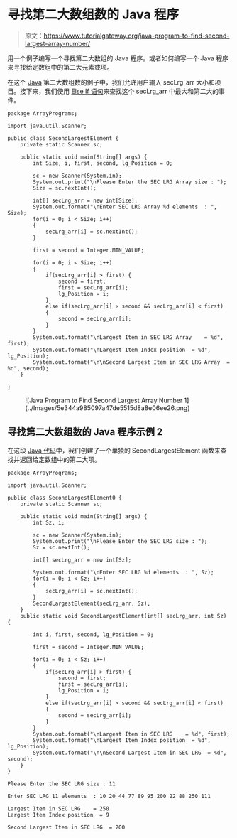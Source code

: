 # 寻找第二大数组数的 Java 程序

> 原文：<https://www.tutorialgateway.org/java-program-to-find-second-largest-array-number/>

用一个例子编写一个寻找第二大数组的 Java 程序。或者如何编写一个 Java 程序来寻找给定数组中的第二大元素或项。

在这个 [Java](https://www.tutorialgateway.org/java-tutorial/) 第二大数组数的例子中，我们允许用户输入 secLrg_arr 大小和项目。接下来，我们使用 [Else If 语句](https://www.tutorialgateway.org/java-else-if-statement/)来查找这个 secLrg_arr 中最大和第二大的事件。

```
package ArrayPrograms;

import java.util.Scanner;

public class SecondLargestElement {
	private static Scanner sc;

	public static void main(String[] args) {
		int Size, i, first, second, lg_Position = 0;

		sc = new Scanner(System.in);		
		System.out.print("\nPlease Enter the SEC LRG Array size : ");
		Size = sc.nextInt();

		int[] secLrg_arr = new int[Size];
		System.out.format("\nEnter SEC LRG Array %d elements  : ", Size);
		for(i = 0; i < Size; i++) 
		{
			secLrg_arr[i] = sc.nextInt();
		}

		first = second = Integer.MIN_VALUE;

		for(i = 0; i < Size; i++) 
		{
			if(secLrg_arr[i] > first) {
				second = first;
				first = secLrg_arr[i];
				lg_Position = i;
			}
			else if(secLrg_arr[i] > second && secLrg_arr[i] < first)
			{
				second = secLrg_arr[i];
			}
		}
		System.out.format("\nLargest Item in SEC LRG Array    = %d", first);
		System.out.format("\nLargest Item Index position  = %d", lg_Position);
		System.out.format("\n\nSecond Largest Item in SEC LRG Array  = %d", second);
	}

}
```

<figure class="wp-block-image size-large">![Java Program to Find Second Largest Array Number 1](../Images/5e344a985097a47de5515d8a8e06ee26.png)</figure>

## 寻找第二大数组数的 Java 程序示例 2

在这段 [Java 代码](https://www.tutorialgateway.org/learn-java-programs/)中，我们创建了一个单独的 SecondLargestElement 函数来查找并返回给定数组中的第二大项。

```
package ArrayPrograms;

import java.util.Scanner;

public class SecondLargestElement0 {
	private static Scanner sc;

	public static void main(String[] args) {
		int Sz, i;

		sc = new Scanner(System.in);		
		System.out.print("\nPlease Enter the SEC LRG size : ");
		Sz = sc.nextInt();

		int[] secLrg_arr = new int[Sz];

		System.out.format("\nEnter SEC LRG %d elements  : ", Sz);
		for(i = 0; i < Sz; i++) 
		{
			secLrg_arr[i] = sc.nextInt();
		}		
		SecondLargestElement(secLrg_arr, Sz);		
	}
	public static void SecondLargestElement(int[] secLrg_arr, int Sz) {

		int i, first, second, lg_Position = 0;

		first = second = Integer.MIN_VALUE;

		for(i = 0; i < Sz; i++) 
		{
			if(secLrg_arr[i] > first) {
				second = first;
				first = secLrg_arr[i];
				lg_Position = i;
			}
			else if(secLrg_arr[i] > second && secLrg_arr[i] < first)
			{
				second = secLrg_arr[i];
			}
		}
		System.out.format("\nLargest Item in SEC LRG    = %d", first);
		System.out.format("\nLargest Item Index position  = %d", lg_Position);
		System.out.format("\n\nSecond Largest Item in SEC LRG  = %d", second);
	}
}
```

```
Please Enter the SEC LRG size : 11

Enter SEC LRG 11 elements  : 10 20 44 77 89 95 200 22 88 250 111

Largest Item in SEC LRG    = 250
Largest Item Index position  = 9

Second Largest Item in SEC LRG  = 200
```